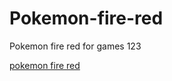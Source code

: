 # Pokemon-fire-red
Pokemon fire red for games 123

[pokemon fire red](https://aray03.github.io/launcher.html#pokemonred)
